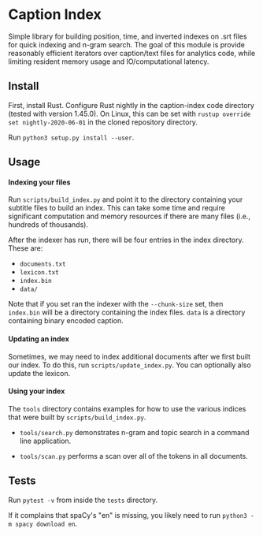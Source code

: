 # Caption Index

Simple library for building position, time, and inverted indexes on .srt files
for quick indexing and n-gram search. The goal of this module is provide
reasonably efficient iterators over caption/text files for analytics code,
while limiting resident memory usage and IO/computational latency.

## Install

First, install Rust. Configure Rust nightly in the caption-index
code directory (tested with version 1.45.0). On Linux, this can be set with
`rustup override set nightly-2020-06-01` in the cloned repository directory.

Run `python3 setup.py install --user`.

## Usage

#### Indexing your files

Run `scripts/build_index.py` and point it to the directory containing your
subtitle files to build an index. This can take some time and require
significant computation and memory resources if there are many files
(i.e., hundreds of thousands).

After the indexer has run, there will be four entries in the index directory.
These are:
  - `documents.txt`
  - `lexicon.txt`
  - `index.bin`
  - `data/`

Note that if you set ran the indexer with the `--chunk-size` set, then
`index.bin` will be a directory containing the index files. `data` is a
directory containing binary encoded caption.

#### Updating an index

Sometimes, we may need to index additional documents after we first built our
index. To do this, run `scripts/update_index.py`. You can optionally also
update the lexicon.

#### Using your index

The `tools` directory contains examples for how to use the various indices
that were built by `scripts/build_index.py`.

- `tools/search.py` demonstrates n-gram and topic search in a command line
  application.

- `tools/scan.py` performs a scan over all of the tokens in all documents.

## Tests

Run `pytest -v` from inside the `tests` directory.

If it complains that spaCy's "en" is missing, you likely need to run
`python3 -m spacy download en`.

